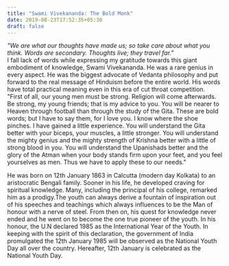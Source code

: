 ```yaml
---
title: "Swami Vivekananda: The Bold Monk"
date: 2019-08-23T17:52:35+05:30
draft: false
---
```


*"We are what our thoughts have made us; so take care about what you think. Words are secondary. Thoughts live; they travel far."*  
I fall lack of words while expressing my gratitude towards this giant embodiment of knowledge, Swami Vivekananda. He was a rare genius in every aspect. He was the biggest advocate of Vedanta philosophy and put forward to the real message of Hinduism before the entire world. His words have total practical meaning even in this era of cut throat competition.  
"First of all, our young men must be strong. Religion will come afterwards. Be strong, my young friends; that is my advice to you. You will be nearer to Heaven through football than through the study of the Gita. These are bold words; but I have to say them, for I love you. I know where the shoe pinches. I have gained a little experience. You will understand the Gita better with your biceps, your muscles, a little stronger. You will understand the mighty genius and the mighty strength of Krishna better with a little of strong blood in you. You will understand the Upanishads better and the glory of the Atman when your body stands firm upon your feet, and you feel yourselves as men. Thus we have to apply these to our needs."  

He was born on 12th January 1863 in Calcutta (modern day Kolkata) to an aristocratic Bengali family. Sooner in his life, he developed craving for spiritual knowledge. Many, including the principal of his college, remarked him as a prodigy.The youth can always derive a fountain of inspiration out of his speeches and teachings which always influences to be the Man of honour with a nerve of steel. From then on, his quest for knowledge never ended and he went on to become the one true pioneer of the youth. In his honour, the U.N declared 1985 as the International Year of the Youth. In keeping with the spirit of this declaration, the government of India promulgated the 12th January 1985 will be observed as the National Youth Day all over the country. Hereafter, 12th January is celebrated as the National Youth Day.  